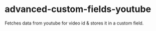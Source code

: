 advanced-custom-fields-youtube
==============================

Fetches data from youtube for video id &amp; stores it in a custom field.
